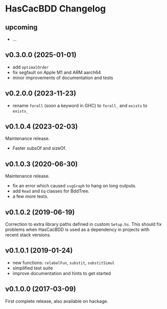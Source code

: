 # HasCacBDD Changelog

## upcoming

- ...

## v0.3.0.0 (2025-01-01)

- add `optimalOrder`
- fix segfault on Apple M1 and ARM aarch64
- minor improvements of documentation and tests

## v0.2.0.0 (2023-11-23)

- rename `forall` (soon a keyword in GHC) to `forall_` and `exists` to `exists_`

## v0.1.0.4 (2023-02-03)

Maintenance release.

- Faster subsOf and sizeOf.

## v0.1.0.3 (2020-06-30)

Maintenance release.

- fix an error which caused `svgGraph` to hang on long outputs.
- add `Read` and `Eq` classes for BddTree.
- a few more tests.

## v0.1.0.2 (2019-06-19)

Correction to extra library paths defined in custom `Setup.hs`. This should fix problems when HasCacBDD is used as a dependency in projects with recent stack versions.

## v0.1.0.1 (2019-01-24)

- new functions: `relabelFun`, `substit`, `substitSimul`
- simplified test suite
- improve documentation and hints to get started

## v0.1.0.0 (2017-03-09)

First complete release, also available on hackage.
